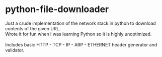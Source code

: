 # python-file-downloader

Just a crude implementation of the network stack in python to download contents of the given URL. 
<br/>Wrote it for fun when I was learning Python so it is highly unoptimized. 
<br/><br/> 
Includes basic HTTP - TCP - IP - ARP - ETHERNET header generator and validator.
